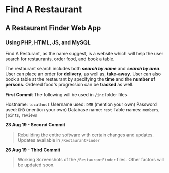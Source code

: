 # Find A Restaurant
## A Restaurant Finder Web App
### Using PHP, HTML, JS, and MySQL
Find A Resturant, as the name suggest, is a website which will help the user search for restaurants, order food, and book a table.

The restaurant search includes both ***search by name*** and ***search by area***.
User can place an order for **delivery**, as well as, **take-away**.
User can also book a table at the restaurant by specifying the **time** and the **number of persons**.
Ordered food's progression can be **tracked** as well.

**First Commit**
The following will be used in `/inc` folder files

Hostname: `localhost`
Username used: `DMB` (mention your own)
Password used: `DMB` (mention your own)
Database name: `rest`
Table names: `members`, `joints`, `reviews`

**23 Aug 19 - Second Commit**
> Rebuilding the entire software with certain changes and updates. Updates available in `/RestaurantFinder`

**26 Aug 19 - Third Commit**
> Working Screenshots of the `/RestaurantFinder` files. Other factors will be updated soon.